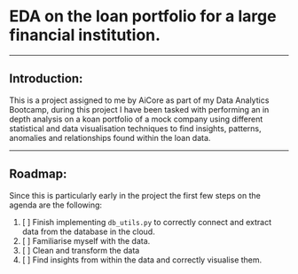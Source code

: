 # EDA on the loan portfolio for a large financial institution.
---
## Introduction:
 This is a project assigned to me by AiCore as part of my Data Analytics Bootcamp, during this project I have been tasked with performing an in depth analysis on a koan portfolio of a mock company using different statistical and data visualisation techniques to find insights, patterns, anomalies and relationships found within the loan data.

---
## Roadmap:
Since this is particularly early in the project the first few steps on the agenda are the following:

1. [ ] Finish implementing ```db_utils.py``` to correctly connect and extract data from the database in the cloud.
1. [ ] Familiarise myself with the data.
1. [ ] Clean and transform the data
1. [ ] Find insights from within the data and correctly visualise them.